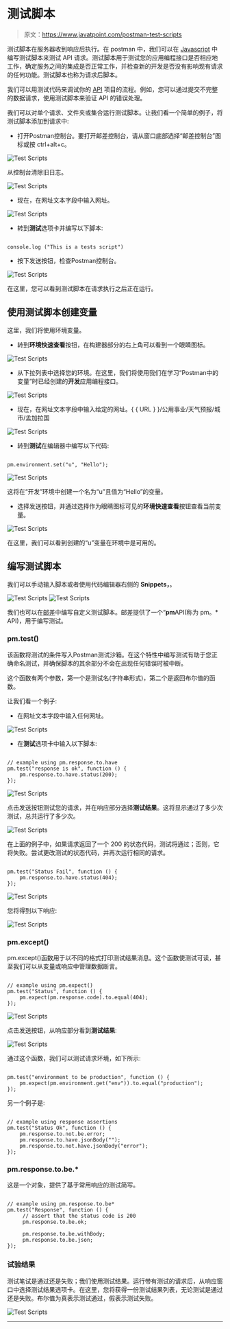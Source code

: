 # 测试脚本

> 原文：<https://www.javatpoint.com/postman-test-scripts>

测试脚本在服务器收到响应后执行。在 postman 中，我们可以在 [Javascript](https://www.javatpoint.com/javascript-tutorial) 中编写测试脚本来测试 API 请求。测试脚本用于测试您的应用编程接口是否相应地工作，确定服务之间的集成是否正常工作，并检查新的开发是否没有影响现有请求的任何功能。测试脚本也称为请求后脚本。

我们可以用测试代码来调试你的 [API](https://www.javatpoint.com/api-full-form) 项目的流程。例如，您可以通过提交不完整的数据请求，使用测试脚本来验证 API 的错误处理。

我们可以对单个请求、文件夹或集合运行测试脚本。让我们看一个简单的例子，将测试脚本添加到请求中:

*   打开Postman控制台。要打开邮差控制台，请从窗口底部选择“邮差控制台”图标或按 ctrl+alt+c。

![Test Scripts](img/f80f6f8b6967b8f8699a43a15824a365.png)

从控制台清除旧日志。

![Test Scripts](img/a1ee8d9dfcc2cbb6867485fcf03891c9.png)

*   现在，在网址文本字段中输入网址。

![Test Scripts](img/67c680d39e413ba67f93263489b82afe.png)

*   转到**测试**选项卡并编写以下脚本:

```

console.log ("This is a tests script")

```

*   按下发送按钮，检查Postman控制台。

![Test Scripts](img/6a299550213820bfad40e8a7bce3a192.png)

在这里，您可以看到测试脚本在请求执行之后正在运行。

## 使用测试脚本创建变量

这里，我们将使用环境变量。

*   转到**环境快速查看**按钮，在构建器部分的右上角可以看到一个眼睛图标。

![Test Scripts](img/5ee791ef6fc13bbeca697191d67bab25.png)

*   从下拉列表中选择您的环境。在这里，我们将使用我们在学习“Postman中的变量”时已经创建的**开发**应用编程接口。

![Test Scripts](img/5ec5f0292719c5e1528e3151c000f52e.png)

*   现在，在网址文本字段中输入给定的网址。{ { URL } }/公用事业/天气预报/城市/孟加拉国

![Test Scripts](img/48c0a481d28c4eec1e964abe4418e1e2.png)

*   转到**测试**在编辑器中编写以下代码:

```

pm.environment.set("u", "Hello");

```

![Test Scripts](img/e41f3d0cdcc5406491fcd7462bcc671e.png)

这将在“开发”环境中创建一个名为“u”且值为“Hello”的变量。

*   选择发送按钮，并通过选择作为眼睛图标可见的**环境快速查看**按钮查看当前变量。

![Test Scripts](img/70d2c8101184db11b985f0e4a515f26c.png)

在这里，我们可以看到创建的“u”变量在环境中是可用的。

## 编写测试脚本

我们可以手动输入脚本或者使用代码编辑器右侧的 **Snippets，**。

![Test Scripts](img/16eb78dddb0219a7697376cec3a632a4.png)
![Test Scripts](img/d8b226cb90a6118af515dba888bb2d44.png)

我们也可以在[邮差](https://www.javatpoint.com/postman)中编写自定义测试脚本。邮差提供了一个“**pm**API(称为 pm。* API)，用于编写测试。

### pm.test()

该函数将测试的条件写入Postman测试沙箱。在这个特性中编写测试有助于您正确命名测试，并确保脚本的其余部分不会在出现任何错误时被中断。

这个函数有两个参数，第一个是测试名(字符串形式)，第二个是返回布尔值的函数。

让我们看一个例子:

*   在网址文本字段中输入任何网址。

![Test Scripts](img/010320cc37b5097309ea3b6853dae2a7.png)

*   在**测试**选项卡中输入以下脚本:

```

// example using pm.response.to.have
pm.test("response is ok", function () {
    pm.response.to.have.status(200);
});

```

![Test Scripts](img/4f2aac322ae09d222396c5f887dd69c2.png)

点击发送按钮测试您的请求，并在响应部分选择**测试结果**。这将显示通过了多少次测试，总共运行了多少次。

![Test Scripts](img/876f25d43f241c0b54a0258387a2493c.png)

在上面的例子中，如果请求返回了一个 200 的状态代码，测试将通过；否则，它将失败。尝试更改测试的状态代码，并再次运行相同的请求。

```

pm.test("Status Fail", function () {
    pm.response.to.have.status(404);
});

```

![Test Scripts](img/fb42dea86a02d4175879618a761901fc.png)

您将得到以下响应:

![Test Scripts](img/d51159b1274acb8a2a92a680da71e787.png)

### pm.except()

pm.except()函数用于以不同的格式打印测试结果消息。这个函数使测试可读，甚至我们可以从变量或响应中管理数据断言。

```

// example using pm.expect()
pm.test("Status", function () { 
    pm.expect(pm.response.code).to.equal(404); 
});

```

![Test Scripts](img/cfd9bb63072d8449a34f0a0394fedd8d.png)

点击发送按钮，从响应部分看到**测试结果**:

![Test Scripts](img/4b99c7502f70d51a902f76c4a1863cb8.png)

通过这个函数，我们可以测试请求环境，如下所示:

```

pm.test("environment to be production", function () {
    pm.expect(pm.environment.get("env")).to.equal("production");
});

```

另一个例子是:

```

// example using response assertions
pm.test("Status Ok", function () { 
    pm.response.to.not.be.error; 
    pm.response.to.have.jsonBody(""); 
    pm.response.to.not.have.jsonBody("error"); 
});

```

### pm.response.to.be.*

这是一个对象，提供了基于常用响应的测试简写。

```

// example using pm.response.to.be*
pm.test("Response", function () {
     // assert that the status code is 200
     pm.response.to.be.ok; 

     pm.response.to.be.withBody;
     pm.response.to.be.json; 
});

```

### 试验结果

测试笔试是通过还是失败；我们使用测试结果。运行带有测试的请求后，从响应窗口中选择测试结果选项卡。在这里，您将获得一份测试结果列表，无论测试是通过还是失败。布尔值为真表示测试通过，假表示测试失败。

![Test Scripts](img/26fdcf35490a527d857e127cd4911d7a.png)

* * *